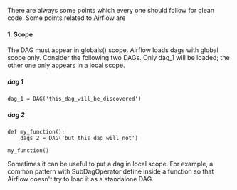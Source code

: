 There are always some points which every one should follow for clean code. Some points related to Airflow are

#### 1. Scope
The DAG must appear in globals() scope. Airflow loads dags with global scope only. Consider the following two DAGs. Only dag_1 will be loaded; the other one only appears in a local scope.

##### dag 1
	dag_1 = DAG('this_dag_will_be_discovered')
	
##### dag 2
	def my_function();
		dags_2 = DAG('but_this_dag_will_not')
		
	my_function()
	
Sometimes it can be useful to put a dag in local scope. For example, a common pattern with SubDagOperator define inside a function so that Airflow doesn't try to load it as a standalone DAG.